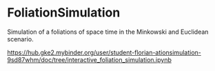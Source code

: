 # FoliationSimulation
Simulation of a foliations of space time in the Minkowski and Euclidean scenario.

https://hub.gke2.mybinder.org/user/student-florian-ationsimulation-9sd87whm/doc/tree/interactive_foliation_simulation.ipynb
